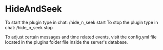 # HideAndSeek
To start the plugin type in chat: /hide_n_seek start
To stop the plugin type in chat: /hide_n_seek stop

To adjust certain messages and time related events, visit the config.yml file located in the plugins folder file inside the server's database.
